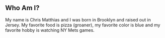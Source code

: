 ## Who Am I?

My name is Chris Matthias and I was born in Brooklyn and raised out in Jersey.  My favorite food is pizza (groaner), my favorite color is blue and my favorite hobby is watching NY Mets games.
